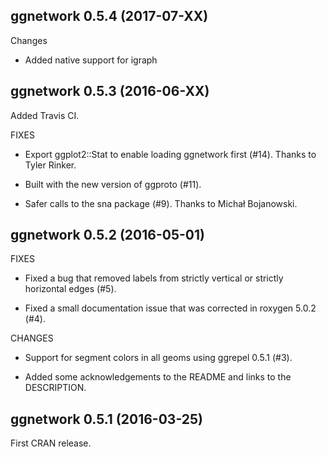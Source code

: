 ggnetwork 0.5.4 (2017-07-XX)
----------------------------

Changes

* Added native support for igraph


ggnetwork 0.5.3 (2016-06-XX)
----------------------------

Added Travis CI.

FIXES

* Export ggplot2::Stat to enable loading ggnetwork first (#14). Thanks to Tyler Rinker.

* Built with the new version of ggproto (#11).

* Safer calls to the sna package (#9). Thanks to Michał Bojanowski.

ggnetwork 0.5.2 (2016-05-01)
----------------------------

FIXES

* Fixed a bug that removed labels from strictly vertical or strictly horizontal edges (#5).

* Fixed a small documentation issue that was corrected in roxygen 5.0.2 (#4).

CHANGES

* Support for segment colors in all geoms using ggrepel 0.5.1 (#3).

* Added some acknowledgements to the README and links to the DESCRIPTION.


ggnetwork 0.5.1 (2016-03-25)
----------------------------

First CRAN release.
